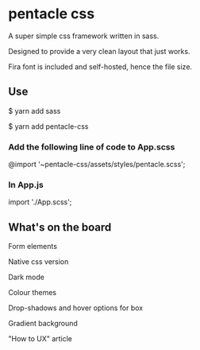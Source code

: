 # pentacle css 

A super simple css framework written in sass.

Designed to provide a very clean layout that just works.

Fira font is included and self-hosted, hence the file size.



## Use

$ yarn add sass

$ yarn add pentacle-css



### Add the following line of code to App.scss

@import '~pentacle-css/assets/styles/pentacle.scss';



### In App.js

import './App.scss';



## What's on the board

Form elements

Native css version

Dark mode

Colour themes

Drop-shadows and hover options for box

Gradient background

"How to UX" article
